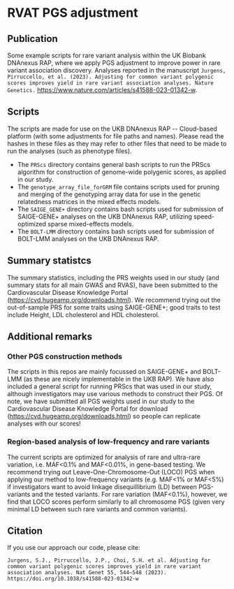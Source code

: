 # RVAT PGS adjustment

## Publication
Some example scripts for rare variant analysis within the UK Biobank DNAnexus RAP, where we apply PGS adjustment to improve power in rare variant association discovery. Analyses reported in the manuscript ```Jurgens, Pirruccello, et al. (2023). Adjusting for common variant polygenic scores improves yield in rare variant association analyses. Nature Genetics.``` https://www.nature.com/articles/s41588-023-01342-w.

## Scripts
The scripts are made for use on the UKB DNAnexus RAP -- Cloud-based platform (with some adjustments for file paths and names). Please read the hashes in these files as they may refer to other files that need to be made to run the analyses (such as phenotype files).

* The ```PRScs``` directory contains general bash scripts to run the PRScs algorithm for construction of genome-wide polygenic scores, as applied in our study.
* The ```genotype_array_file_forGRM``` file contains scripts used for pruning and merging of the genotyping array data for use in the genetic relatedness matrices in the mixed effects models.
* The ```SAIGE_GENE+``` directory contains bash scripts used for submission of SAIGE-GENE+ analyses on the UKB DNAnexus RAP, utilizing speed-optimized sparse mixed-effects models.
* The ```BOLT-LMM``` directory contains bash scripts used for submission of BOLT-LMM analyses on the UKB DNAnexus RAP.

## Summary statistcs
The summary statistics, including the PRS weights used in our study (and summary stats for all main GWAS and RVAS), have been submitted to the Cardiovascular Disease Knowledge Portal (https://cvd.hugeamp.org/downloads.html). We recommend trying out the out-of-sample PRS for some traits using SAIGE-GENE+; good traits to test include Height, LDL cholesterol and HDL cholesterol.

## Additional remarks
### Other PGS construction methods
The scripts in this repos are mainly focussed on SAIGE-GENE+ and BOLT-LMM (as these are nicely implementable in the UKB RAP). We have also included a general script for running PRScs that was used in our study, although investigators may use various methods to construct their PGS. Of note, we have submitted all PGS weights used in our study to the Cardiovascular Disease Knowledge Portal for download (https://cvd.hugeamp.org/downloads.html) so people can replicate analyses with our scores! 

### Region-based analysis of low-frequency and rare variants
The current scripts are optimized for analysis of rare and ultra-rare variation, i.e. MAF<0.1% and MAF<0.01%, in gene-based testing. We recommend trying out Leave-One-Chromosome-Out (LOCO) PGS when applying our method to low-frequency variants (e.g. MAF<1% or MAF<5%) if investigators want to avoid linkage disequillibrium (LD) between PGS-variants and the tested variants. For rare variation (MAF<0.1%), however, we find that LOCO scores perform similarly to all chromosome PGS (given very minimal LD between such rare variants and common variants).

## Citation
If you use our approach our code, please cite:
```
Jurgens, S.J., Pirruccello, J.P., Choi, S.H. et al. Adjusting for common variant polygenic scores improves yield in rare variant association analyses. Nat Genet 55, 544–548 (2023). https://doi.org/10.1038/s41588-023-01342-w
```

